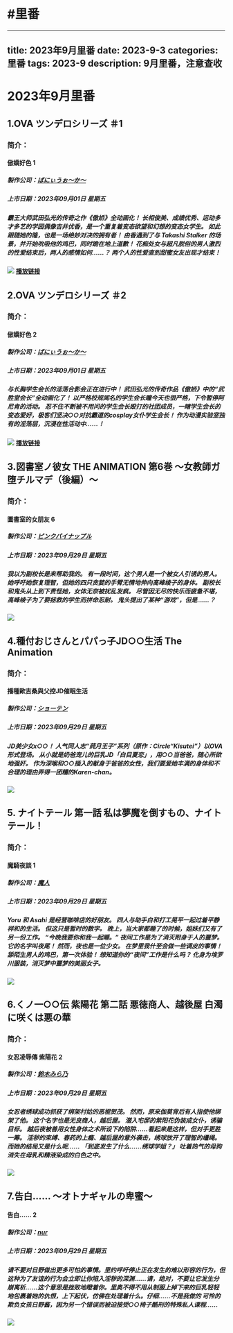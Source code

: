 # #里番
 ---
title: 2023年9月里番
date: 2023-9-3
categories: 里番
tags: 2023-9
description: 9月里番，注意查收
---

# 2023年9月里番

## 1.OVA ツンデロシリーズ ＃1
### **简介：**
#### 傲嬌好色 1
##### 製作公司：[ばにぃうぉ～か～](https://hanime1.me/search?genre=裏番&brands[]=ばにぃうぉ～か～)
##### 上市日期：2023年09月01日 星期五
##### 霸王大师武田弘光的传奇之作《傲娇》全动画化！ 长相俊美、成绩优秀、运动多才多艺的学园偶像吉井优香，是一个重复着变态欲望和幻想的变态女学生。 如此跟随她的隆，也是一场绝妙对决的拥有者！ 由香遇到了与 Takashi Stalker 的场景，并开始吮吸他的鸡巴，同时跪在地上道歉！ 花痴处女与超凡脱俗的男人激烈的性爱结束后，两人的感情如何……？ 两个人的性爱直到甜蜜女友出现才结束！
![](https://cdn.jsdelivr.net/gh/nmyo/pictures@main/newOVA%20%E3%83%84%E3%83%B3%E3%83%87%E3%83%AD%E3%82%B7%E3%83%AA%E3%83%BC%E3%82%BA%20%EF%BC%831.png)
**[播放链接](https://hanime1.me/watch?v=39858)**

## 2.OVA ツンデロシリーズ ＃2
### **简介：**
#### 傲嬌好色 2
##### 製作公司：[ばにぃうぉ～か～](https://hanime1.me/search?genre=裏番&brands[]=ばにぃうぉ～か～)
##### 上市日期：2023年09月01日 星期五
##### 与长胸学生会长的淫荡合影会正在进行中！ 武田弘光的传奇作品《傲娇》中的“武胜堂会长”全动画化了！ 以严格校规闻名的学生会长瞳今天也很严格，下令暂停阿尼肯的活动。 忍不住不断被不用问的学生会长殴打的社团成员，一睹学生会长的变态爱好，极客们坚决○○对抗霸道的cosplay女仆学生会长！ 作为动漫实验室独有的淫荡层，沉浸在性活动中......！
![](https://cdn.jsdelivr.net/gh/nmyo/pictures@main/newOVA%20%E3%83%84%E3%83%B3%E3%83%87%E3%83%AD%E3%82%B7%E3%83%AA%E3%83%BC%E3%82%BA%20%EF%BC%832.png)
**[播放链接](https://hanime1.me/watch?v=39859)**

## 3.図書室ノ彼女 THE ANIMATION 第6巻 ～女教師ガ堕チルマデ（後編）～
### **简介：**
#### 圖書室的女朋友 6
##### 製作公司：[ピンクパイナップル](https://hanime1.me/search?genre=裏番&brands[]=ピンクパイナップル)
##### 上市日期：2023年09月29日 星期五
##### 我以为副校长是来帮助我的。 有一段时间，这个男人是一个被女人引诱的男人。 她呼吁她恢复理智，但她的四只贪婪的手臂无情地伸向高峰绫子的身体。 副校长和鬼头从上到下责怪她，女体无奈被扰乱发疯。 尽管因无尽的快乐而疲惫不堪，高峰绫子为了要拯救的学生而拼命忍耐。 鬼头提出了某种“游戏”，但是……？
![](https://cdn.jsdelivr.net/gh/nmyo/pictures@main/new%E5%9B%B3%E6%9B%B8%E5%AE%A4%E3%83%8E%E5%BD%BC%E5%A5%B3%20THE%20ANIMATION%20%E7%AC%AC6%E5%B7%BB%20%EF%BD%9E%E5%A5%B3%E6%95%99%E5%B8%AB%E3%82%AC%E5%A0%95%E3%83%81%E3%83%AB%E3%83%9E%E3%83%87%EF%BC%88%E5%BE%8C%E7%B7%A8%EF%BC%89%EF%BD%9E.png)

## 4.種付おじさんとパパっ子JD○○生活 The Animation
### **简介：**
#### 播種歐吉桑與父控JD催眠生活
##### 製作公司：[ショーテン](https://hanime1.me/search?genre=裏番&brands[]=ショーテン)
##### 上市日期：2023年09月29日 星期五
##### JD美少女x○○！ 人气同人志“莼月王子”系列（原作：Circle“Kisutei”）以OVA形式登场。 从小就是奶爸宠儿的巨乳JD「白目夏恋」，用○○当爸爸，随心所欲地强奸。 作为深喉和○○插入的献身于爸爸的女性，我们要爱她丰满的身体和不合理的理由弄得一团糟的Karen-chan。
![](https://cdn.jsdelivr.net/gh/nmyo/pictures@main/new%E7%A8%AE%E4%BB%98%E3%81%8A%E3%81%98%E3%81%95%E3%82%93%E3%81%A8%E3%83%91%E3%83%91%E3%81%A3%E5%AD%90JD%E2%97%8B%E2%97%8B%E7%94%9F%E6%B4%BB%20The%20Animation.png)

## 5. ナイトテール 第一話 私は夢魔を倒すもの、ナイトテール！
### **简介：**
#### 魔騎夜談 1
##### 製作公司：[魔人](https://hanime1.me/search?genre=裏番&brands[]=魔人)
##### 上市日期：2023年09月29日 星期五
##### Yoru 和 Asahi 是经营咖啡店的好朋友。 四人与助手白和打工晃平一起过着平静祥和的生活。 但这只是暂时的数字。 晚上，当大家都睡了的时候，姐妹们又有了另一份工作。 “今晚我要你和我一起睡。” 夜间工作是为了消灭附身于人的噩梦。 它的名字叫夜尾！ 然而，夜也是一位少女。 在梦里我什至会做一些调皮的事情！ 舔陌生男人的鸡巴，第一次体验！ 想知道你的“夜间”工作是什么吗？ 化身为埃罗川服装，消灭梦中噩梦的美丽女子。
![](https://cdn.jsdelivr.net/gh/nmyo/pictures@main/new%E3%83%8A%E3%82%A4%E3%83%88%E3%83%86%E3%83%BC%E3%83%AB%20%E7%AC%AC%E4%B8%80%E8%A9%B1%20%E7%A7%81%E3%81%AF%E5%A4%A2%E9%AD%94%E3%82%92%E5%80%92%E3%81%99%E3%82%82%E3%81%AE%E3%80%81%E3%83%8A%E3%82%A4%E3%83%88%E3%83%86%E3%83%BC%E3%83%AB%EF%BC%81.png)

## 6.くノ一○○伝 紫陽花 第二話 悪徳商人、越後屋 白濁に咲くは悪の華
### **简介：**
#### 女忍凌辱傳 紫陽花 2
##### 製作公司：[鈴木みら乃](https://hanime1.me/search?genre=裏番&brands[]=鈴木みら乃)
##### 上市日期：2023年09月29日 星期五
##### 女忍者绣球成功抓获了绑架村姑的恶棍贺茂。 然而，原来伽莫背后有人指使他绑架了他。 这个名字也是无良商人，越后屋。 潜入宅邸的紫阳花伪装成女仆，诱骗目标。 越后夜被善用女性身体之术所设下的陷阱……看起来是这样，但对手更胜一筹。 淫秽的束缚、春药的上瘾、越后屋的意外袭击，绣球放开了理智的缰绳。 而她的结局又是什么呢…… 「到底发生了什么……绣球学姐？」 吐着热气的母狗消失在母乳和精液染成的白色之中。
![](https://cdn.jsdelivr.net/gh/nmyo/pictures@main/new%E3%81%8F%E3%83%8E%E4%B8%80%E2%97%8B%E2%97%8B%E4%BC%9D%20%E7%B4%AB%E9%99%BD%E8%8A%B1%20%E7%AC%AC%E4%BA%8C%E8%A9%B1%20%E6%82%AA%E5%BE%B3%E5%95%86%E4%BA%BA%E3%80%81%E8%B6%8A%E5%BE%8C%E5%B1%8B%20%E7%99%BD%E6%BF%81%E3%81%AB%E5%92%B2%E3%81%8F%E3%81%AF%E6%82%AA%E3%81%AE%E8%8F%AF.png)

## 7.告白…… ～オトナギャルの卑蜜～
#### 告白…… 2
##### 製作公司：[nur](https://hanime1.me/search?genre=裏番&brands[]=nur)
##### 上市日期：2023年09月29日 星期五
##### 请不要对日野做出更多可怕的事情。里约呼吁停止正在发生的难以形容的行为，但这种为了友谊的行为会立即让你陷入淫秽的深渊……请，绝对，不要让它发生分崩离析……这个意思是挫败地瞪着你。里奥不得不用从制服上掉下来的巨乳轻轻地包裹着她的仇恨，上下起伏，仿佛在处理着什么。仔细……不是我做的 可怜的欺负女孩日野酱，因为另一个错误而被迫接受○○椅子酷刑的特殊私人课程……
![](https://cdn.jsdelivr.net/gh/nmyo/pictures@main/new%E5%91%8A%E7%99%BD%E2%80%A6%E2%80%A6%20%EF%BD%9E%E3%82%AA%E3%83%88%E3%83%8A%E3%82%AE%E3%83%A3%E3%83%AB%E3%81%AE%E5%8D%91%E8%9C%9C%EF%BD%9E.png)

